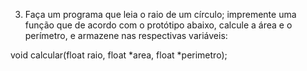 3) Faça um programa que leia o raio de um círculo; impremente uma função que de acordo com o protótipo abaixo, calcule a área e o perímetro, e armazene nas respectivas variáveis:

  void calcular(float raio, float *area, float *perimetro);